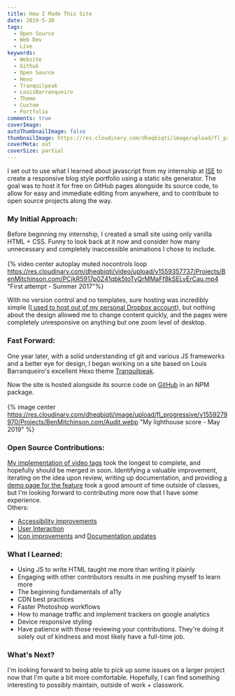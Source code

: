 ```yaml
---
title: How I Made This Site
date: 2019-5-30
tags:
  - Open Source
  - Web Dev
  - Live
keywords:
  - Website
  - Github
  - Open Source
  - Hexo
  - Tranquilpeak
  - LouisBarranqueiro
  - Theme
  - Custom
  - Portfolio
comments: true
coverImage:
autoThumbnailImage: false
thumbnailImage: https://res.cloudinary.com/dheqbiqti/image/upload/fl_progressive,r_50:5/v1559264812/Projects/BenMitchinson.com/WebsiteBanner.webp
coverMeta: out
coverSize: partial
---
```


I set out to use what I learned about javascript from my internship at
[ISE](http://blog.iseinc.biz/meet-our-team-2018-summer-interns)
to create a responsive blog style portfolio using a static site generator.
The goal was to host it for free on GitHub pages alongside its source code,
to allow for easy and immediate editing from anywhere, and to contribute to
open source projects along the way.
</br>

<!-- more -->

### My Initial Approach:

Before beginning my internship, I created a small site using only vanilla HTML +
CSS. Funny to look back at it now and consider how many unnecessary and
completely inaccessible animations I chose to include.
</br></br>
{% video center autoplay muted nocontrols loop
https://res.cloudinary.com/dheqbiqti/video/upload/v1559357737/Projects/BenMitchinson.com/PCjkR5917p0Z41qbk5toTyQrMMaFf8kSELyErCau.mp4 "First attempt - Summer 2017"%}

With no version control and no templates, sure hosting was incredibly simple
([I used to host out of my personal Dropbox account](https://droppages.com/)),
but nothing about the design allowed me to change content quickly, and the pages
were completely unresponsive on anything but one zoom level of desktop.

### Fast Forward:

One year later, with a solid understanding of git and various JS frameworks
and a better eye for design, I began working on a site based on
Louis Barranqueiro's excellent Hexo theme
[Tranquilpeak](https://github.com/LouisBarranqueiro/hexo-theme-tranquilpeak).

Now the site is hosted alongside its source code on [GitHub](https://github.com/bmitchinson/Mitchinson.dev)
in an NPM package.
</br></br>
{% image center https://res.cloudinary.com/dheqbiqti/image/upload/fl_progressive/v1559279970/Projects/BenMitchinson.com/Audit.webp "My lighthouse score - May 2019" %}

### Open Source Contributions:

[My implementation of video tags](/Video-Tag-Demo)
took the longest to complete, and hopefully should be merged in soon.
Identifying a valuable improvement, iterating on the idea upon review, writing
up documentation, and providing [a demo page for the feature](/Video-Tag-Demo)
took a good amount of time outside of classes, but I'm looking forward to
contributing more now that I have some experience.
</br>
Others:

- [Accessibility improvements](https://github.com/LouisBarranqueiro/hexo-theme-tranquilpeak/pull/548)
- [User Interaction](https://github.com/LouisBarranqueiro/hexo-theme-tranquilpeak/pull/547)
- [Icon improvements](https://github.com/LouisBarranqueiro/hexo-theme-tranquilpeak/pull/542)
  and [Documentation updates](https://github.com/LouisBarranqueiro/hexo-theme-tranquilpeak/pull/543)

### What I Learned:

- Using JS to write HTML taught me more than writing it plainly
- Engaging with other contributors results in me pushing myself to learn more
- The beginning fundamentals of a11y
- CDN best practices
- Faster Photoshop workflows
- How to manage traffic and implement trackers on google analytics
- Device responsive styling
- Have patience with those reviewing your contributions. They're doing it solely
  out of kindness and most likely have a full-time job.

### What's Next?

I'm looking forward to being able to pick up some issues on a larger project now
that I'm quite a bit more comfortable. Hopefully, I can find something interesting
to possibly maintain, outside of work + classwork.
